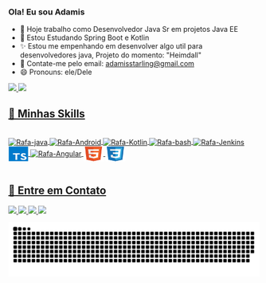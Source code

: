 ### Ola! Eu sou Adamis

- 🔭 Hoje trabalho como Desenvolvedor Java Sr em projetos Java EE
- 🌱 Estou Estudando Spring Boot e Kotlin
- ✨ Estou me empenhando em desenvolver algo util para desenvolvedores java, Projeto do momento: "Heimdall"
- 💬 Contate-me pelo email: adamisstarling@gmail.com
- 😄 Pronouns: ele/Dele

 <div>
  <a href="https://github.com/adamis">
  <img height="180em" src="https://github-readme-stats.vercel.app/api?username=adamis&show_icons=true&theme=tokyonight&include_all_commits=true&count_private=true"/>
  <img height="180em" src="https://github-readme-stats.vercel.app/api/top-langs/?username=adamis&layout=compact&langs_count=7&theme=tokyonight"/>
</div>

 ## 🚀 Minhas Skills
 
 <div style="display: inline_block"><br>
 
  <img align="center" alt="Rafa-java" height="30" width="40" src="https://cdn.jsdelivr.net/gh/devicons/devicon//icons/java/java-original-wordmark.svg">
  <img align="center" alt="Rafa-Android" height="30" width="40" src="https://cdn.jsdelivr.net/gh/devicons/devicon//icons/android/android-plain.svg">
  <img align="center" alt="Rafa-Kotlin" height="30" width="40" src="https://cdn.jsdelivr.net/gh/devicons/devicon//icons/kotlin/kotlin-original.svg">      
  <img align="center" alt="Rafa-bash" height="30" width="40" src="https://cdn.jsdelivr.net/gh/devicons/devicon//icons/bash/bash-original.svg">  
  <img align="center" alt="Rafa-Jenkins" height="30" width="40" src="https://cdn.jsdelivr.net/gh/devicons/devicon//icons/jenkins/jenkins-original.svg">   
  <img align="center" alt="Rafa-Ts" height="30" width="40" src="https://raw.githubusercontent.com/devicons/devicon/master/icons/typescript/typescript-plain.svg">  
  <img align="center" alt="Rafa-Angular" height="30" width="40" src="https://cdn.jsdelivr.net/gh/devicons/devicon//icons/angularjs/angularjs-original.svg">  
  <img align="center" alt="Rafa-HTML" height="30" width="40" src="https://raw.githubusercontent.com/devicons/devicon/master/icons/html5/html5-original.svg">
  <img align="center" alt="Rafa-CSS" height="30" width="40" src="https://raw.githubusercontent.com/devicons/devicon/master/icons/css3/css3-original.svg">  
   
</div>
 <br>
 
## 🚀 Entre em Contato 
<div>  
  <a href = "mailto:adamisstarling@gmail.com">
   <img src="https://img.shields.io/badge/-Gmail-%23333?style=for-the-badge&logo=gmail&logoColor=white" target="_blank">
  </a>
 
 <a href = "https://api.whatsapp.com/send?phone=5534988160585" target="_blank">
   <img src="https://img.shields.io/badge/WhatsApp-25D366?style=for-the-badge&logo=whatsapp&logoColor=white" target="_blank">
  </a>
 
  <a href="https://www.linkedin.com/in/adamis-starling/" target="_blank">
   <img src="https://img.shields.io/badge/-LinkedIn-%230077B5?style=for-the-badge&logo=linkedin&logoColor=white" target="_blank">
  </a> 
 
 <a href="https://www.facebook.com/adamis.rocha" target="_blank">
   <img src="https://img.shields.io/badge/Facebook-1877F2?style=for-the-badge&logo=facebook&logoColor=white" target="_blank">
  </a> 
 
 
 
  ![Snake animation](https://github.com/adamis/adamis/blob/output/github-contribution-grid-snake.svg)
 
</div>
 
